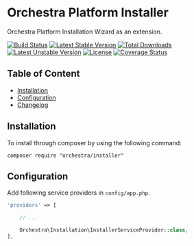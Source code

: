 Orchestra Platform Installer
==============

Orchestra Platform Installation Wizard as an extension.

[![Build Status](https://travis-ci.org/orchestral/installer.svg?branch=master)](https://travis-ci.org/orchestral/installer)
[![Latest Stable Version](https://poser.pugx.org/orchestra/installer/v/stable)](https://packagist.org/packages/orchestra/installer)
[![Total Downloads](https://poser.pugx.org/orchestra/installer/downloads)](https://packagist.org/packages/orchestra/installer)
[![Latest Unstable Version](https://poser.pugx.org/orchestra/installer/v/unstable)](https://packagist.org/packages/orchestra/installer)
[![License](https://poser.pugx.org/orchestra/installer/license)](https://packagist.org/packages/orchestra/installer)
[![Coverage Status](https://coveralls.io/repos/github/orchestral/installer/badge.svg?branch=master)](https://coveralls.io/github/orchestral/installer?branch=master)

## Table of Content

* [Installation](#installation)
* [Configuration](#configuration)
* [Changelog](https://github.com/orchestral/installer/releases)

## Installation

To install through composer by using the following command:

    composer require "orchestra/installer"

## Configuration

Add following service providers in `config/app.php`.

```php
'providers' => [

    // ...

    Orchestra\Installation\InstallerServiceProvider::class,
],
```
